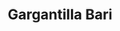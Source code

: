---
title: Gargantilla Bari
date: 
draft: false

# descripcion
description : Gargantilla de plata ajustable

materials: Plata 925

color: Plateado

dimensions: 12cm diam

code: 04-17-0364

type: "Colgantes"

categories: []

price: $7.870,00

# Images
# first image will be shown in the product page
images:
  # - image: "images/path_to_image"
  # La ubicacion de las imagenes es imagenes/Colgantes/Colgantes.Gargantillas/04-17-0364-gargantilla-bari
  - image: "./images/colgantes/gargantillas/04-17-0364-gargantilla-rigida_a.JPG"
  - image: "./images/colgantes/gargantillas/04-17-0364-gargantilla-rigida_b.JPG"
---